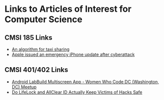 # Links to Articles of Interest for Computer Science

## CMSI 185 Links
- [An algorithm for taxi sharing](http://www.alphagalileo.org/ViewItem.aspx?ItemId=168243&CultureCode=en)
- [Apple issued an emergency iPhone update after cyberattack](http://www.slate.com/blogs/future_tense/2016/08/26/apple_issued_an_emergency_iphone_update_after_cyberattack.html?sid=5753601fa22762f6628b4620&wpsrc=newsletter_futuretense)

## CMSI 401/402 Links
- [Android LabBuild Multiscreen App - Women Who Code DC (Washington, DC) Meetup](https://www.meetup.com/Women-Who-Code-DC/events/232213365/)
- [Do LifeLock and AllClear ID Actually Keep Victims of Hacks Safe](http://www.slate.com/articles/business/future_tense/2016/08/do_lifelock_and_allclear_id_actually_keep_victims_of_hacks_safe.html?sid=5753601fa22762f6628b4620&wpsrc=newsletter_futuretense)
